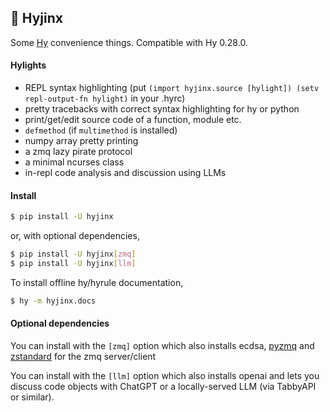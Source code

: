 ## 🦑 Hyjinx

Some [Hy](http://hylang.org) convenience things. Compatible with Hy 0.28.0.

#### Hylights

- REPL syntax highlighting (put `(import hyjinx.source [hylight]) (setv repl-output-fn hylight)` in your .hyrc)
- pretty tracebacks with correct syntax highlighting for hy or python
- print/get/edit source code of a function, module etc.
- `defmethod` (if `multimethod` is installed)
- numpy array pretty printing
- a zmq lazy pirate protocol
- a minimal ncurses class
- in-repl code analysis and discussion using LLMs

#### Install

```bash
$ pip install -U hyjinx
```

or, with optional dependencies,
```bash
$ pip install -U hyjinx[zmq]
$ pip install -U hyjinx[llm]
```

To install offline hy/hyrule documentation,
```bash
$ hy -m hyjinx.docs
```

#### Optional dependencies

You can install with the `[zmq]` option which also installs ecdsa, [pyzmq](https://pypi.org/project/pyzmq/) and [zstandard](https://pypi.org/project/zstandard/) for the zmq server/client

You can install with the `[llm]` option which also installs openai and lets you discuss code objects with ChatGPT or a locally-served LLM (via TabbyAPI or similar).
